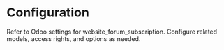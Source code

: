 # Configuration

Refer to Odoo settings for website_forum_subscription. Configure related models, access rights, and options as needed.
